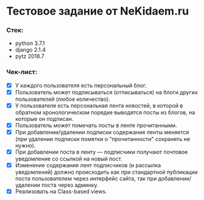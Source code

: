 # Тестовое задание от NeKidaem.ru
### Стек:
* python 3.7.1
* django 2.1.4
* pytz 2018.7

### Чек-лист:
- [x] У каждого пользователя есть персональный блог.
- [x] Пользователь может подписываться (отписываться) на блоги других пользователей (любое количество).
- [x] У пользователя есть персональная лента новостей, в которой в обратном хронологическом порядке выводятся посты из блогов, на которые он подписан.
- [x] Пользователь может помечать посты в ленте прочитанными.
- [x] При добавлении/удалении подписки содержание ленты меняется (при удалении подписки пометки о "прочитанности" сохранять не нужно).
- [x] При добавлении поста в ленту — подписчики получают почтовое уведомление со ссылкой на новый пост.
- [x] Изменение содержания лент подписчиков (и рассылка уведомлений) должно происходить как при стандартной публикации поста пользователем через интерфейс сайта, так при добавлении/удалении поста через админку.
- [x] Реализовать на Class-based views.
